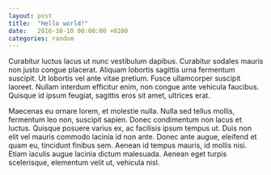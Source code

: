 ```yaml
---
layout: post
title:  "Hello world!"
date:   2016-10-10 00:00:00 +0200
categories: random
---
```


Curabitur luctus lacus ut nunc vestibulum dapibus. Curabitur sodales mauris non justo congue placerat. Aliquam lobortis sagittis urna fermentum suscipit. Ut lobortis vel ante vitae pretium. Fusce ullamcorper suscipit laoreet. Nullam interdum efficitur enim, non congue ante vehicula faucibus. Quisque id ipsum feugiat, sagittis eros sit amet, ultrices erat.

Maecenas eu ornare lorem, et molestie nulla. Nulla sed tellus mollis, fermentum leo non, suscipit sapien. Donec condimentum non lacus et luctus. Quisque posuere varius ex, ac facilisis ipsum tempus ut. Duis non elit vel mauris commodo lacinia id non ante. Donec ante augue, eleifend et quam eu, tincidunt finibus sem. Aenean id tempus mauris, id mollis nisi. Etiam iaculis augue lacinia dictum malesuada. Aenean eget turpis scelerisque, elementum velit ut, vehicula nisl.
